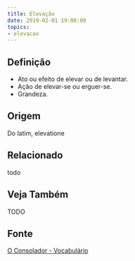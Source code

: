 ```yaml
---
title: Elevação
date: 2019-02-01 19:00:00
topics:
- elevacao
---
```


## Definição
* Ato ou efeito de elevar ou de levantar. 
* Ação de elevar-se ou erguer-se. 
* Grandeza.

## Origem
Do latim, elevatione

## Relacionado
todo

## Veja Também
TODO

## Fonte
[O Consolador - Vocabulário](http://www.oconsolador.com.br/linkfixo/vocabulario/principal.html)


